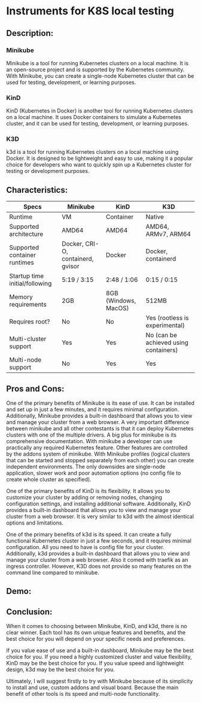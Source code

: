 # Instruments for K8S local testing

## Description:
### Minikube
Minikube is a tool for running Kubernetes clusters on a local machine. It is an open-source project and is supported by the Kubernetes community. With Minikube, you can create a single-node Kubernetes cluster that can be used for testing, development, or learning purposes.

### KinD
KinD (Kubernetes in Docker) is another tool for running Kubernetes clusters on a local machine. It uses Docker containers to simulate a Kubernetes cluster, and it can be used for testing, development, or learning purposes.

### K3D
k3d is a tool for running Kubernetes clusters on a local machine using Docker. It is designed to be lightweight and easy to use, making it a popular choice for developers who want to quickly spin up a Kubernetes cluster for testing or development purposes.

## Characteristics:
| Specs                          | Minikube                          | KinD                 | K3D                                   |
|--------------------------------|-----------------------------------|----------------------|---------------------------------------|
| Runtime                        | VM                                | Container            | Native                                |
| Supported architecture         | AMD64                             | AMD64                | AMD64, ARMv7, ARM64                   |
| Supported container runtimes   | Docker, CRI-O, containerd, gvisor | Docker               | Docker, containerd                    |
| Startup time initial/following | 5:19 / 3:15                       | 2:48 / 1:06          | 0:15 / 0:15                           |
| Memory requirements            | 2GB                               | 8GB (Windows, MacOS) | 512MB                                 |
| Requires root?                 | No                                | No                   | Yes (rootless is experimental)        |
| Multi-cluster support          | Yes                               | Yes                  | No (can be achieved using containers) |
| Multi-node support             | No                                | Yes                  | Yes                                   |

## Pros and Cons:
One of the primary benefits of Minikube is its ease of use. It can be installed and set up in just a few minutes, and it requires minimal configuration. Additionally, Minikube provides a built-in dashboard that allows you to view and manage your cluster from a web browser. A very important difference between minikube and all other contestants is that it can deploy Kubernetes clusters with one of the multiple drivers. A big plus for minikube is its comprehensive documentation. With minikube a developer can use practically any required Kubernetes feature. Other features are controlled by the addons system of minikube. With Minikube profiles (logical clusters that can be started and stopped separately from each other) you can create independent environments. The only downsides are single-node application, slower work and poor automation options (no config file to create whole cluster as specified). 

One of the primary benefits of KinD is its flexibility. It allows you to customize your cluster by adding or removing nodes, changing configuration settings, and installing additional software. Additionally, KinD provides a built-in dashboard that allows you to view and manage your cluster from a web browser. It is very similar to k3d with the almost identical options and limitations. 

One of the primary benefits of k3d is its speed. It can create a fully functional Kubernetes cluster in just a few seconds, and it requires minimal configuration. All you need to have is config file for your cluster. Additionally, k3d provides a built-in dashboard that allows you to view and manage your cluster from a web browser. Also it comed with traefik as an ingress controller. However, K3D does not provide so many features on the command line compared to minikube. 

## Demo:


## Conclusion:
When it comes to choosing between Minikube, KinD, and k3d, there is no clear winner. Each tool has its own unique features and benefits, and the best choice for you will depend on your specific needs and preferences.

If you value ease of use and a built-in dashboard, Minikube may be the best choice for you. If you need a highly customized cluster and value flexibility, KinD may be the best choice for you. If you value speed and lightweight design, k3d may be the best choice for you.

Ultimately, I will suggest firstly to try with Minikube because of its simplicity to install and use, custom addons and visual board. Because the main benefit of other tools is its speed and multi-node functionality.
